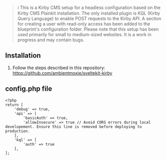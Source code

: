 > ℹ️ This is a Kirby CMS setup for a headless configuration based on the Kirby CMS Plainkit installation. The only installed plugin is KQL (Kirby Query Language) to enable POST requests to the Kirby API. A section for creating a user with read-only access has been added to the blueprint's configuration folder. Please note that this setup has been used primarily for small to medium-sized websites. It is a work in progress and may contain bugs.

## Installation

1. Follow the steps described in this repository: https://github.com/ambientmoxie/sveltekit-kirby

## config.php file

```
<?php
return [
    'debug' => true,
    'api' => [
        'basicAuth' => true,
        'allowInsecure' => true // Avoid CORS errors during local developement. Ensure this line is removed before deploying to production.
    ],
    'kql' => [
        'auth' => true
    ],
];
```
